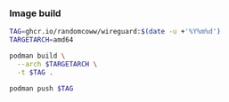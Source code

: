 ### Image build

```bash
TAG=ghcr.io/randomcoww/wireguard:$(date -u +'%Y%m%d')
TARGETARCH=amd64

podman build \
  --arch $TARGETARCH \
  -t $TAG .

podman push $TAG
```